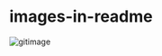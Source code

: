 # images-in-readme

![gitimage](https://user-images.githubusercontent.com/80042796/115352851-65f66d80-a1ea-11eb-9f51-f6b0e9532b47.png)
